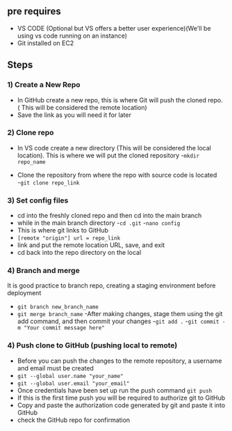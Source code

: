 ## pre requires

- VS CODE (Optional but VS offers a better user experience)(We'll be using vs code running on an instance)
- Git installed on EC2

## Steps

### 1) Create a New Repo

- In GitHub create a new repo, this is where Git will push the cloned repo. ( This will be considered the remote location) 
- Save the link as you will need it for later

### 2) Clone repo

- In VS code create a new directory (This will be considered the local location). This is where we will put the cloned repository 
   -`mkdir repo_name`

- Clone the repository from where the repo with source code is located  
  -`git clone repo_link`


### 3) Set config files 
- cd into the freshly cloned repo and then cd into the main branch
- while in the main branch directory
  -`cd .git` 
   -`nano config`
- This is where git links to GitHub
- `[remote "origin"] url = repo_link`
- link and put the remote location URL, save, and exit 
- cd back into the repo directory on the local

### 4) Branch and merge
It is good practice to branch repo, creating a staging environment before deployment
- `git branch new_branch_name`
- `git merge branch_name`
-After making changes, stage them using the git add command, and then commit your changes
   -`git add .`
   -`git commit -m "Your commit message here"`
  
### 4) Push clone to GitHub (pushing local to remote)

- Before you can push the changes to the remote repository, a username and email must be created
-  `git --global user.name "your_name"`
-  `git --global user.email "your_email"`
-  Once credentials have been set up run the push command
   `git push`
- If this is the first time push you will be required to authorize git to GitHub
- Copy and paste the authorization code generated by git and paste it into GitHub
- check the GitHub repo for confirmation 
